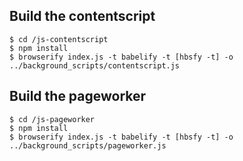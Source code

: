 ## Build the contentscript

```
$ cd /js-contentscript
$ npm install
$ browserify index.js -t babelify -t [hbsfy -t] -o ../background_scripts/contentscript.js
```

## Build the pageworker

```
$ cd /js-pageworker
$ npm install
$ browserify index.js -t babelify -t [hbsfy -t] -o ../background_scripts/pageworker.js
```